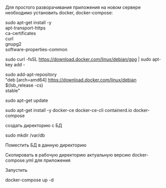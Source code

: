 Для простого разворачивания приложения на новом сервере необходимо установить docker, docker-compose: 

sudo apt-get install -y \
    apt-transport-https \
    ca-certificates \
    curl \
    gnupg2 \
    software-properties-common
	
sudo curl -fsSL https://download.docker.com/linux/debian/gpg | sudo apt-key add -

sudo add-apt-repository \
   "deb [arch=amd64] https://download.docker.com/linux/debian \
   $(lsb_release -cs) \
   stable"
   
sudo apt-get update

sudo apt-get install -y docker-ce docker-ce-cli containerd.io docker-compose

создать директорию с БД 

sudo mkdir /var/db

Поместить БД в данную директорию

Скопировать в рабочую директорию актуальную версию docker-compose.yml для приложения

Запустить 

docker-compose up -d   